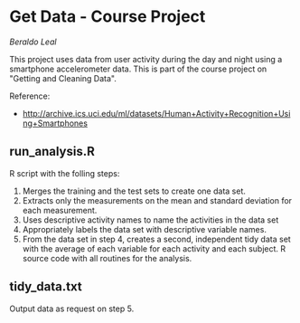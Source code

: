 # Get Data - Course Project
_Beraldo Leal_

This project uses data from user activity during the day and night using a
smartphone accelerometer data. This is part of the course project on "Getting
and Cleaning Data".

Reference:

  - http://archive.ics.uci.edu/ml/datasets/Human+Activity+Recognition+Using+Smartphones

## run_analysis.R

  R script with the folling steps:

  1. Merges the training and the test sets to create one data set.
  2. Extracts only the measurements on the mean and standard deviation for each measurement.
  3. Uses descriptive activity names to name the activities in the data set
  4. Appropriately labels the data set with descriptive variable names.
  5. From the data set in step 4, creates a second, independent tidy data set
     with the average of each variable for each activity and each subject. R
     source code with all routines for the analysis.

## tidy_data.txt

 Output data as request on step 5.

